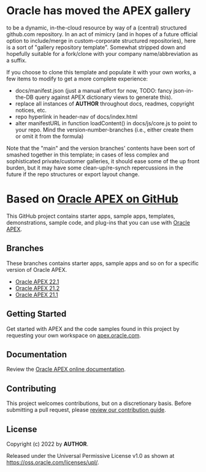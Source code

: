# Oracle has moved the APEX gallery
 to be a dynamic, in-the-cloud resource by way of a (central) structured github.com repository.
In an act of mimicry (and in hopes of a future official option to include/merge in custom-corporate structured repositories), here is a sort of "gallery repository template".
Somewhat stripped down and hopefully suitable for a fork/clone with your company name/abbreviation as a suffix.

If you choose to clone this template and populate it with your own works, a few items to modify to get a more complete experience:
- docs/manifest.json (just a manual effort for now, TODO: fancy json-in-the-DB query against APEX dictionary views to generate this).
- replace all instances of __AUTHOR__ throughout docs, readmes, copyright notices, etc.
- repo hyperlink in header-nav of docs/index.html
- alter manifestURL in function loadContent() in docs/js/core.js to point to your repo. Mind the version-number-branches (i.e., either create them or omit it from the formula)

Note that the "main" and the version branches' contents have been sort of smashed together in this template; in cases of less complex and sophisticated private/customer galleries, it should ease some of the up front burden, but it may have some clean-up/re-synch repercussions in the future if the repo structures or export layout change.

# Based on [Oracle APEX on GitHub](https://oracle.github.io/apex/)

This GitHub project contains starter apps, sample apps, templates, demonstrations, sample code, and plug-ins that you can use with [Oracle APEX](https://apex.oracle.com/).

## Branches
These branches contains starter apps, sample apps and so on for a specific version of Oracle APEX.

- [Oracle APEX 22.1](../../tree/22.1)
- [Oracle APEX 21.2](../../tree/21.2)
- [Oracle APEX 21.1](../../tree/21.1)

## Getting Started
Get started with APEX and the code samples found in this project by requesting your own workspace on [apex.oracle.com](https://apex.oracle.com/en/learn/getting-started/).

## Documentation
Review the [Oracle APEX online documentation](https://docs.oracle.com/en/database/oracle/application-express/index.html).

## Contributing
This project welcomes contributions, but on a discretionary basis. Before submitting a pull request, please [review our contribution guide](./CONTRIBUTING.md).

## License
Copyright (c) 2022 by __AUTHOR__.

Released under the Universal Permissive License v1.0 as shown at
<https://oss.oracle.com/licenses/upl/>.
